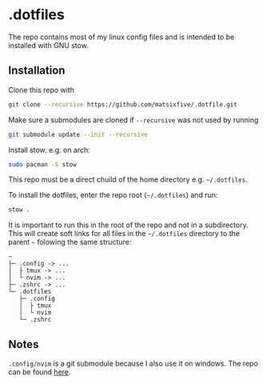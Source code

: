 # .dotfiles

The repo contains most of my linux config files and is intended to be installed with GNU stow.

## Installation

Clone this repo with
```sh
git clone --recursive https://github.com/matsixfive/.dotfile.git
```

Make sure a submodules are cloned if `--recursive` was not used by running
```sh
git submodule update --init --recursive
```

Install stow. e.g. on arch:
```sh
sudo pacman -S stow
```

This repo must be a direct chuild of the home directory e.g. `~/.dotfiles`.

To install the dotfiles, enter the repo root (`~/.dotfiles`) and run:

```sh
stow .
```
It is important to run this in the root of the repo and not in a subdirectory.
This will create soft links for all files in the `~/.dotfiles` directory to the parent `~` folowing the same structure:

```
~
├─ .config -> ...
│  ├ tmux -> ...
│  └ nvim -> ...
├─ .zshrc -> ...
└─ .dotfiles
   ├─ .config
   │  ├ tmux
   │  └ nvim
   └─ .zshrc
```

## Notes

`.config/nvim` is a git submodule because I also use it on windows. The repo can be found [here](https://github.com/matsixfive/nvim).

